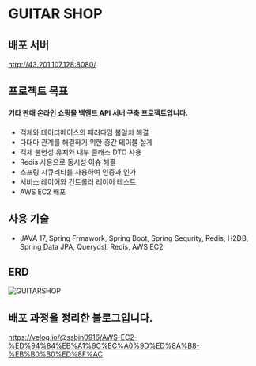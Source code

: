 # GUITAR SHOP


## 배포 서버
http://43.201.107.128:8080/


## 프로젝트 목표

#### 기타 판매 온라인 쇼핑몰 백엔드 API 서버 구축 프로젝트입니다.

* 객체와 데이터베이스의 패러다임 불일치 해결
* 다대다 관계를 해결하기 위한 중간 테이블 설계
* 객체 불변성 유지와 내부 클래스 DTO 사용
* Redis 사용으로 동시성 이슈 해결
* 스프링 시큐리티를 사용하여 인증과 인가
* 서비스 레이어와 컨트롤러 레이어 테스트
* AWS EC2 배포

## 사용 기술

* JAVA 17, Spring Frmawork, Spring Boot, Spring Sequrity, Redis, H2DB, Spring Data JPA, Querydsl, Redis, AWS EC2

## ERD

![GUITARSHOP](https://github.com/ssbin0916/GUITAR-SHOP/assets/151374753/71c2fe20-120b-4f61-b93e-c5075ffe56e6)

## 배포 과정을 정리한 블로그입니다.
https://velog.io/@ssbin0916/AWS-EC2-%ED%94%84%EB%A1%9C%EC%A0%9D%ED%8A%B8-%EB%B0%B0%ED%8F%AC
